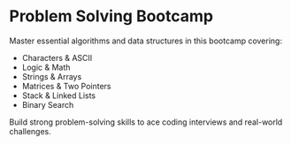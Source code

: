 <!DOCTYPE html>
<html lang="en">
<head>
<meta charset="UTF-8" />
<meta name="viewport" content="width=device-width, initial-scale=1" />
<title>Problem Solving Bootcamp</title>
<style>
  @import url('https://fonts.googleapis.com/css2?family=Poppins:wght@400;700&display=swap');

  body {
    margin: 0;
    background: linear-gradient(135deg, #6a11cb 0%, #2575fc 100%);
    font-family: 'Poppins', sans-serif;
    color: #fff;
    display: flex;
    justify-content: center;
    align-items: center;
    min-height: 100vh;
    padding: 2rem;
  }

  .container {
    background: rgba(255, 255, 255, 0.1);
    border-radius: 20px;
    padding: 2.5rem 3rem;
    max-width: 600px;
    box-shadow:
      0 8px 32px 0 rgba(31, 38, 135, 0.37),
      0 0 0 1px rgba(255, 255, 255, 0.18);
    backdrop-filter: blur(10px);
    -webkit-backdrop-filter: blur(10px);
    border: 1px solid rgba(255, 255, 255, 0.3);
  }

  h1 {
    font-size: 2.8rem;
    font-weight: 700;
    margin-bottom: 1rem;
    text-align: center;
    letter-spacing: 2px;
    text-transform: uppercase;
    background: linear-gradient(90deg, #ff6a00, #ee0979);
    -webkit-background-clip: text;
    -webkit-text-fill-color: transparent;
  }

  p.intro {
    font-size: 1.15rem;
    font-weight: 500;
    margin-bottom: 2rem;
    text-align: center;
    color: #f0e9ffcc;
  }

  ul {
    list-style: none;
    padding-left: 0;
    columns: 2;
    gap: 1rem;
    font-weight: 600;
  }

  ul li {
    background: rgba(255, 255, 255, 0.15);
    margin: 0.5rem 0;
    padding: 0.7rem 1.2rem;
    border-radius: 12px;
    box-shadow: 0 4px 6px rgba(0,0,0,0.15);
    transition: background 0.3s ease, color 0.3s ease;
    cursor: default;
  }

  ul li:hover {
    background: #ff6a00;
    color: #fff;
    box-shadow: 0 6px 12px rgba(255, 106, 0, 0.7);
  }

  .footer {
    margin-top: 2.5rem;
    font-size: 1rem;
    font-weight: 500;
    text-align: center;
    color: #ffd6a5cc;
    letter-spacing: 0.05em;
  }

  @media (max-width: 480px) {
    ul {
      columns: 1;
    }
  }
</style>
</head>
<body>
  <div class="container">
    <h1>Problem Solving Bootcamp</h1>
    <p class="intro">
      Master essential algorithms and data structures in this bootcamp covering:
    </p>
    <ul>
      <li>Characters &amp; ASCII</li>
      <li>Logic &amp; Math</li>
      <li>Strings &amp; Arrays</li>
      <li>Matrices &amp; Two Pointers</li>
      <li>Stack &amp; Linked Lists</li>
      <li>Binary Search</li>
    </ul>
    <p class="footer">
      Build strong problem-solving skills to ace coding interviews and real-world challenges.
    </p>
  </div>
</body>
</html>
